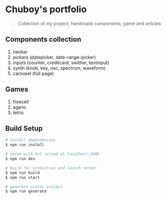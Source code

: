# Chuboy's portfolio

> Collection of my project, handmade components, game and articles

## Components collection
1. navbar
2. pickers (datepicker, date-range-picker)
3. inputs (counter, creditcard, swither, textinput)
4. synth (knob, key, osc, spectrum, waveform)
5. carousel (full page)

## Games
1. freecell
2. agario
3. tetris 

## Build Setup

``` bash
# install dependencies
$ npm run install

# serve with hot reload at localhost:3000
$ npm run dev

# build for production and launch server
$ npm run build
$ npm run start

# generate static project
$ npm run generate
```
